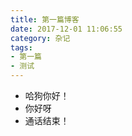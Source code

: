 ```yaml
---
title: 第一篇博客
date: 2017-12-01 11:06:55
category: 杂记
tags:
- 第一篇
- 测试
---
```

- 哈狗你好！
- 你好呀
- 通话结束！

